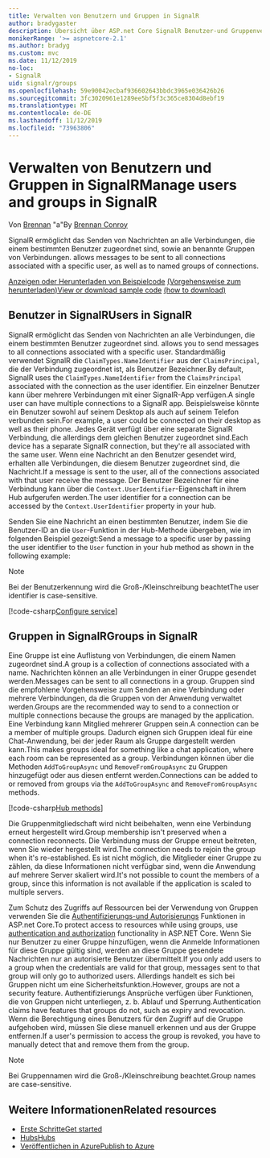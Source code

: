 ```yaml
---
title: Verwalten von Benutzern und Gruppen in SignalR
author: bradygaster
description: Übersicht über ASP.net Core SignalR Benutzer-und Gruppenverwaltung.
monikerRange: '>= aspnetcore-2.1'
ms.author: bradyg
ms.custom: mvc
ms.date: 11/12/2019
no-loc:
- SignalR
uid: signalr/groups
ms.openlocfilehash: 59e90042ecbaf936602643bbdc3965e036426b26
ms.sourcegitcommit: 3fc3020961e1289ee5bf5f3c365ce8304d8ebf19
ms.translationtype: MT
ms.contentlocale: de-DE
ms.lasthandoff: 11/12/2019
ms.locfileid: "73963806"
---
```

# <a name="manage-users-and-groups-in-opno-locsignalr"></a><span data-ttu-id="ffb90-103">Verwalten von Benutzern und Gruppen in SignalR</span><span class="sxs-lookup"><span data-stu-id="ffb90-103">Manage users and groups in SignalR</span></span>

<span data-ttu-id="ffb90-104">Von [Brennan](https://github.com/BrennanConroy) "a"</span><span class="sxs-lookup"><span data-stu-id="ffb90-104">By [Brennan Conroy](https://github.com/BrennanConroy)</span></span>

SignalR<span data-ttu-id="ffb90-105"> ermöglicht das Senden von Nachrichten an alle Verbindungen, die einem bestimmten Benutzer zugeordnet sind, sowie an benannte Gruppen von Verbindungen.</span><span class="sxs-lookup"><span data-stu-id="ffb90-105"> allows messages to be sent to all connections associated with a specific user, as well as to named groups of connections.</span></span>

<span data-ttu-id="ffb90-106">[Anzeigen oder Herunterladen von Beispielcode](https://github.com/aspnet/AspNetCore.Docs/tree/master/aspnetcore/signalr/groups/sample/) [(Vorgehensweise zum herunterladen)](xref:index#how-to-download-a-sample)</span><span class="sxs-lookup"><span data-stu-id="ffb90-106">[View or download sample code](https://github.com/aspnet/AspNetCore.Docs/tree/master/aspnetcore/signalr/groups/sample/) [(how to download)](xref:index#how-to-download-a-sample)</span></span>

## <a name="users-in-opno-locsignalr"></a><span data-ttu-id="ffb90-107">Benutzer in SignalR</span><span class="sxs-lookup"><span data-stu-id="ffb90-107">Users in SignalR</span></span>

SignalR<span data-ttu-id="ffb90-108"> ermöglicht das Senden von Nachrichten an alle Verbindungen, die einem bestimmten Benutzer zugeordnet sind.</span><span class="sxs-lookup"><span data-stu-id="ffb90-108"> allows you to send messages to all connections associated with a specific user.</span></span> <span data-ttu-id="ffb90-109">Standardmäßig verwendet SignalR die `ClaimTypes.NameIdentifier` aus der `ClaimsPrincipal`, die der Verbindung zugeordnet ist, als Benutzer Bezeichner.</span><span class="sxs-lookup"><span data-stu-id="ffb90-109">By default, SignalR uses the `ClaimTypes.NameIdentifier` from the `ClaimsPrincipal` associated with the connection as the user identifier.</span></span> <span data-ttu-id="ffb90-110">Ein einzelner Benutzer kann über mehrere Verbindungen mit einer SignalR-App verfügen.</span><span class="sxs-lookup"><span data-stu-id="ffb90-110">A single user can have multiple connections to a SignalR app.</span></span> <span data-ttu-id="ffb90-111">Beispielsweise könnte ein Benutzer sowohl auf seinem Desktop als auch auf seinem Telefon verbunden sein.</span><span class="sxs-lookup"><span data-stu-id="ffb90-111">For example, a user could be connected on their desktop as well as their phone.</span></span> <span data-ttu-id="ffb90-112">Jedes Gerät verfügt über eine separate SignalR Verbindung, die allerdings dem gleichen Benutzer zugeordnet sind.</span><span class="sxs-lookup"><span data-stu-id="ffb90-112">Each device has a separate SignalR connection, but they're all associated with the same user.</span></span> <span data-ttu-id="ffb90-113">Wenn eine Nachricht an den Benutzer gesendet wird, erhalten alle Verbindungen, die diesem Benutzer zugeordnet sind, die Nachricht.</span><span class="sxs-lookup"><span data-stu-id="ffb90-113">If a message is sent to the user, all of the connections associated with that user receive the message.</span></span> <span data-ttu-id="ffb90-114">Der Benutzer Bezeichner für eine Verbindung kann über die `Context.UserIdentifier`-Eigenschaft in ihrem Hub aufgerufen werden.</span><span class="sxs-lookup"><span data-stu-id="ffb90-114">The user identifier for a connection can be accessed by the `Context.UserIdentifier` property in your hub.</span></span>

<span data-ttu-id="ffb90-115">Senden Sie eine Nachricht an einen bestimmten Benutzer, indem Sie die Benutzer-ID an die `User`-Funktion in der Hub-Methode übergeben, wie im folgenden Beispiel gezeigt:</span><span class="sxs-lookup"><span data-stu-id="ffb90-115">Send a message to a specific user by passing the user identifier to the `User` function in your hub method as shown in the following example:</span></span>

> [!NOTE]
> <span data-ttu-id="ffb90-116">Bei der Benutzerkennung wird die Groß-/Kleinschreibung beachtet</span><span class="sxs-lookup"><span data-stu-id="ffb90-116">The user identifier is case-sensitive.</span></span>

[!code-csharp[Configure service](groups/sample/hubs/chathub.cs?range=29-32)]

## <a name="groups-in-opno-locsignalr"></a><span data-ttu-id="ffb90-117">Gruppen in SignalR</span><span class="sxs-lookup"><span data-stu-id="ffb90-117">Groups in SignalR</span></span>

<span data-ttu-id="ffb90-118">Eine Gruppe ist eine Auflistung von Verbindungen, die einem Namen zugeordnet sind.</span><span class="sxs-lookup"><span data-stu-id="ffb90-118">A group is a collection of connections associated with a name.</span></span> <span data-ttu-id="ffb90-119">Nachrichten können an alle Verbindungen in einer Gruppe gesendet werden.</span><span class="sxs-lookup"><span data-stu-id="ffb90-119">Messages can be sent to all connections in a group.</span></span> <span data-ttu-id="ffb90-120">Gruppen sind die empfohlene Vorgehensweise zum Senden an eine Verbindung oder mehrere Verbindungen, da die Gruppen von der Anwendung verwaltet werden.</span><span class="sxs-lookup"><span data-stu-id="ffb90-120">Groups are the recommended way to send to a connection or multiple connections because the groups are managed by the application.</span></span> <span data-ttu-id="ffb90-121">Eine Verbindung kann Mitglied mehrerer Gruppen sein.</span><span class="sxs-lookup"><span data-stu-id="ffb90-121">A connection can be a member of multiple groups.</span></span> <span data-ttu-id="ffb90-122">Dadurch eignen sich Gruppen ideal für eine Chat-Anwendung, bei der jeder Raum als Gruppe dargestellt werden kann.</span><span class="sxs-lookup"><span data-stu-id="ffb90-122">This makes groups ideal for something like a chat application, where each room can be represented as a group.</span></span> <span data-ttu-id="ffb90-123">Verbindungen können über die Methoden `AddToGroupAsync` und `RemoveFromGroupAsync` zu Gruppen hinzugefügt oder aus diesen entfernt werden.</span><span class="sxs-lookup"><span data-stu-id="ffb90-123">Connections can be added to or removed from groups via the `AddToGroupAsync` and `RemoveFromGroupAsync` methods.</span></span>

[!code-csharp[Hub methods](groups/sample/hubs/chathub.cs?range=15-27)]

<span data-ttu-id="ffb90-124">Die Gruppenmitgliedschaft wird nicht beibehalten, wenn eine Verbindung erneut hergestellt wird.</span><span class="sxs-lookup"><span data-stu-id="ffb90-124">Group membership isn't preserved when a connection reconnects.</span></span> <span data-ttu-id="ffb90-125">Die Verbindung muss der Gruppe erneut beitreten, wenn Sie wieder hergestellt wird.</span><span class="sxs-lookup"><span data-stu-id="ffb90-125">The connection needs to rejoin the group when it's re-established.</span></span> <span data-ttu-id="ffb90-126">Es ist nicht möglich, die Mitglieder einer Gruppe zu zählen, da diese Informationen nicht verfügbar sind, wenn die Anwendung auf mehrere Server skaliert wird.</span><span class="sxs-lookup"><span data-stu-id="ffb90-126">It's not possible to count the members of a group, since this information is not available if the application is scaled to multiple servers.</span></span>

<span data-ttu-id="ffb90-127">Zum Schutz des Zugriffs auf Ressourcen bei der Verwendung von Gruppen verwenden Sie die [Authentifizierungs-und Autorisierungs](xref:signalr/authn-and-authz) Funktionen in ASP.net Core.</span><span class="sxs-lookup"><span data-stu-id="ffb90-127">To protect access to resources while using groups, use [authentication and authorization](xref:signalr/authn-and-authz) functionality in ASP.NET Core.</span></span> <span data-ttu-id="ffb90-128">Wenn Sie nur Benutzer zu einer Gruppe hinzufügen, wenn die Anmelde Informationen für diese Gruppe gültig sind, werden an diese Gruppe gesendete Nachrichten nur an autorisierte Benutzer übermittelt.</span><span class="sxs-lookup"><span data-stu-id="ffb90-128">If you only add users to a group when the credentials are valid for that group, messages sent to that group will only go to authorized users.</span></span> <span data-ttu-id="ffb90-129">Allerdings handelt es sich bei Gruppen nicht um eine Sicherheitsfunktion.</span><span class="sxs-lookup"><span data-stu-id="ffb90-129">However, groups are not a security feature.</span></span> <span data-ttu-id="ffb90-130">Authentifizierungs Ansprüche verfügen über Funktionen, die von Gruppen nicht unterliegen, z. b. Ablauf und Sperrung.</span><span class="sxs-lookup"><span data-stu-id="ffb90-130">Authentication claims have features that groups do not, such as expiry and revocation.</span></span> <span data-ttu-id="ffb90-131">Wenn die Berechtigung eines Benutzers für den Zugriff auf die Gruppe aufgehoben wird, müssen Sie diese manuell erkennen und aus der Gruppe entfernen.</span><span class="sxs-lookup"><span data-stu-id="ffb90-131">If a user's permission to access the group is revoked, you have to manually detect that and remove them from the group.</span></span>

> [!NOTE]
> <span data-ttu-id="ffb90-132">Bei Gruppennamen wird die Groß-/Kleinschreibung beachtet.</span><span class="sxs-lookup"><span data-stu-id="ffb90-132">Group names are case-sensitive.</span></span>

## <a name="related-resources"></a><span data-ttu-id="ffb90-133">Weitere Informationen</span><span class="sxs-lookup"><span data-stu-id="ffb90-133">Related resources</span></span>

* [<span data-ttu-id="ffb90-134">Erste Schritte</span><span class="sxs-lookup"><span data-stu-id="ffb90-134">Get started</span></span>](xref:tutorials/signalr)
* [<span data-ttu-id="ffb90-135">Hubs</span><span class="sxs-lookup"><span data-stu-id="ffb90-135">Hubs</span></span>](xref:signalr/hubs)
* [<span data-ttu-id="ffb90-136">Veröffentlichen in Azure</span><span class="sxs-lookup"><span data-stu-id="ffb90-136">Publish to Azure</span></span>](xref:signalr/publish-to-azure-web-app)
